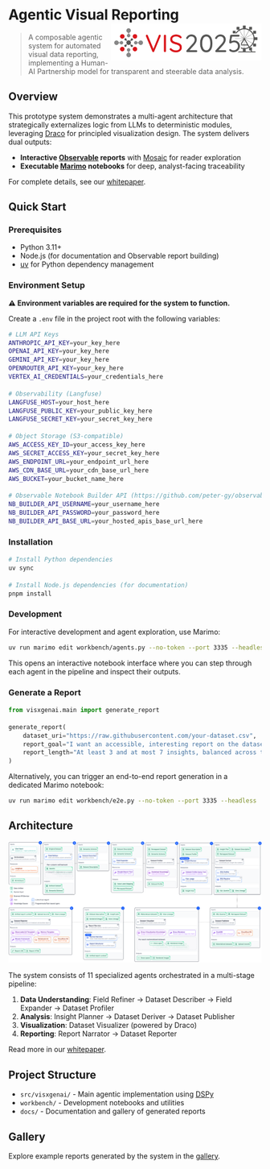 # Agentic Visual Reporting <img src="/docs/public/assets/vis-logo-light.svg" align="right" alt="IEEE VIS 25 Logo" width="300"/>

> A composable agentic system for automated visual data reporting, implementing a Human-AI Partnership model for transparent and steerable data analysis.

## Overview

This prototype system demonstrates a multi-agent architecture that strategically externalizes logic from LLMs to deterministic modules, leveraging [Draco](https://github.com/cmudig/draco2) for principled visualization design. The system delivers dual outputs:

- **Interactive [Observable](https://github.com/observablehq/notebook-kit) reports** with [Mosaic](https://github.com/uwdata/mosaic) for reader exploration
- **Executable [Marimo](https://marimo.io/) notebooks** for deep, analyst-facing traceability

For complete details, see our [whitepaper](docs/public/assets/paper.pdf).

## Quick Start

### Prerequisites

- Python 3.11+
- Node.js (for documentation and Observable report building)
- [uv](https://github.com/astral-sh/uv) for Python dependency management

### Environment Setup

**⚠️ Environment variables are required for the system to function.**

Create a `.env` file in the project root with the following variables:

```bash
# LLM API Keys
ANTHROPIC_API_KEY=your_key_here
OPENAI_API_KEY=your_key_here
GEMINI_API_KEY=your_key_here
OPENROUTER_API_KEY=your_key_here
VERTEX_AI_CREDENTIALS=your_credentials_here

# Observability (Langfuse)
LANGFUSE_HOST=your_host_here
LANGFUSE_PUBLIC_KEY=your_public_key_here
LANGFUSE_SECRET_KEY=your_secret_key_here

# Object Storage (S3-compatible)
AWS_ACCESS_KEY_ID=your_access_key_here
AWS_SECRET_ACCESS_KEY=your_secret_key_here
AWS_ENDPOINT_URL=your_endpoint_url_here
AWS_CDN_BASE_URL=your_cdn_base_url_here
AWS_BUCKET=your_bucket_name_here

# Observable Notebook Builder API (https://github.com/peter-gy/observable-notebook-builder)
NB_BUILDER_API_USERNAME=your_username_here
NB_BUILDER_API_PASSWORD=your_password_here
NB_BUILDER_API_BASE_URL=your_hosted_apis_base_url_here
```

### Installation

```bash
# Install Python dependencies
uv sync

# Install Node.js dependencies (for documentation)
pnpm install
```

### Development

For interactive development and agent exploration, use Marimo:

```bash
uv run marimo edit workbench/agents.py --no-token --port 3335 --headless
```

This opens an interactive notebook interface where you can step through each agent in the pipeline and inspect their outputs.

### Generate a Report

```python
from visxgenai.main import generate_report

generate_report(
    dataset_uri="https://raw.githubusercontent.com/your-dataset.csv",
    report_goal="I want an accessible, interesting report on the dataset.",
    report_length="At least 3 and at most 7 insights, balanced across types"
)
```

Alternatively, you can trigger an end-to-end report generation in a dedicated Marimo notebook:

```bash
uv run marimo edit workbench/e2e.py --no-token --port 3335 --headless
```

## Architecture

![System Architecture](docs/public/assets/teaser.svg)

The system consists of 11 specialized agents orchestrated in a multi-stage pipeline:

1. **Data Understanding**: Field Refiner → Dataset Describer → Field Expander → Dataset Profiler
2. **Analysis**: Insight Planner → Dataset Deriver → Dataset Publisher
3. **Visualization**: Dataset Visualizer (powered by Draco)
4. **Reporting**: Report Narrator → Dataset Reporter

Read more in our [whitepaper](docs/public/assets/paper.pdf).

## Project Structure

- `src/visxgenai/` - Main agentic implementation using [DSPy](https://dspy.ai/)
- `workbench/` - Development notebooks and utilities
- `docs/` - Documentation and gallery of generated reports

## Gallery

Explore example reports generated by the system in the [gallery](https://peter-gy.github.io/VISxGenAI-2025/gallery/).
